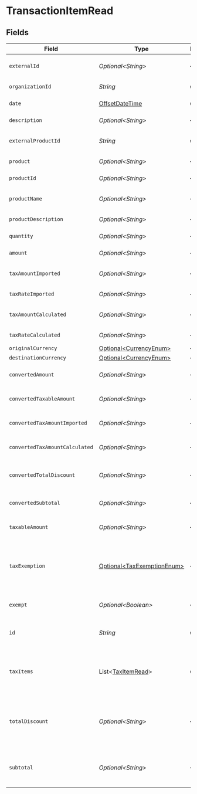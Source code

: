 # TransactionItemRead


## Fields

| Field                                                                                     | Type                                                                                      | Required                                                                                  | Description                                                                               |
| ----------------------------------------------------------------------------------------- | ----------------------------------------------------------------------------------------- | ----------------------------------------------------------------------------------------- | ----------------------------------------------------------------------------------------- |
| `externalId`                                                                              | *Optional\<String>*                                                                       | :heavy_minus_sign:                                                                        | External item identifier.                                                                 |
| `organizationId`                                                                          | *String*                                                                                  | :heavy_check_mark:                                                                        | Organization identifier.                                                                  |
| `date`                                                                                    | [OffsetDateTime](https://docs.oracle.com/javase/8/docs/api/java/time/OffsetDateTime.html) | :heavy_check_mark:                                                                        | Date/time of item.                                                                        |
| `description`                                                                             | *Optional\<String>*                                                                       | :heavy_minus_sign:                                                                        | Item description                                                                          |
| `externalProductId`                                                                       | *String*                                                                                  | :heavy_check_mark:                                                                        | External product identifier.                                                              |
| `product`                                                                                 | *Optional\<String>*                                                                       | :heavy_minus_sign:                                                                        | Product name                                                                              |
| `productId`                                                                               | *Optional\<String>*                                                                       | :heavy_minus_sign:                                                                        | Product identifier.                                                                       |
| `productName`                                                                             | *Optional\<String>*                                                                       | :heavy_minus_sign:                                                                        | Product name (detailed)                                                                   |
| `productDescription`                                                                      | *Optional\<String>*                                                                       | :heavy_minus_sign:                                                                        | Product description                                                                       |
| `quantity`                                                                                | *Optional\<String>*                                                                       | :heavy_minus_sign:                                                                        | Quantity of item.                                                                         |
| `amount`                                                                                  | *Optional\<String>*                                                                       | :heavy_minus_sign:                                                                        | Item amount.                                                                              |
| `taxAmountImported`                                                                       | *Optional\<String>*                                                                       | :heavy_minus_sign:                                                                        | Imported tax amount for the item.                                                         |
| `taxRateImported`                                                                         | *Optional\<String>*                                                                       | :heavy_minus_sign:                                                                        | Imported tax rate.                                                                        |
| `taxAmountCalculated`                                                                     | *Optional\<String>*                                                                       | :heavy_minus_sign:                                                                        | Calculated tax amount for the item.                                                       |
| `taxRateCalculated`                                                                       | *Optional\<String>*                                                                       | :heavy_minus_sign:                                                                        | Calculated tax rate.                                                                      |
| `originalCurrency`                                                                        | [Optional\<CurrencyEnum>](../../models/components/CurrencyEnum.md)                        | :heavy_minus_sign:                                                                        | N/A                                                                                       |
| `destinationCurrency`                                                                     | [Optional\<CurrencyEnum>](../../models/components/CurrencyEnum.md)                        | :heavy_minus_sign:                                                                        | N/A                                                                                       |
| `convertedAmount`                                                                         | *Optional\<String>*                                                                       | :heavy_minus_sign:                                                                        | Converted item amount.                                                                    |
| `convertedTaxableAmount`                                                                  | *Optional\<String>*                                                                       | :heavy_minus_sign:                                                                        | Converted taxable amount.                                                                 |
| `convertedTaxAmountImported`                                                              | *Optional\<String>*                                                                       | :heavy_minus_sign:                                                                        | Converted imported tax amount.                                                            |
| `convertedTaxAmountCalculated`                                                            | *Optional\<String>*                                                                       | :heavy_minus_sign:                                                                        | Converted calculated tax amount                                                           |
| `convertedTotalDiscount`                                                                  | *Optional\<String>*                                                                       | :heavy_minus_sign:                                                                        | Converted total discount amount.                                                          |
| `convertedSubtotal`                                                                       | *Optional\<String>*                                                                       | :heavy_minus_sign:                                                                        | Converted subtotal amount.                                                                |
| `taxableAmount`                                                                           | *Optional\<String>*                                                                       | :heavy_minus_sign:                                                                        | Taxable amount for the item.                                                              |
| `taxExemption`                                                                            | [Optional\<TaxExemptionEnum>](../../models/components/TaxExemptionEnum.md)                | :heavy_minus_sign:                                                                        | This enum is used to determine if a transaction is exempt from tax.                       |
| `exempt`                                                                                  | *Optional\<Boolean>*                                                                      | :heavy_minus_sign:                                                                        | Indicates if the item is exempt.                                                          |
| `id`                                                                                      | *String*                                                                                  | :heavy_check_mark:                                                                        | The unique transaction item identifier.                                                   |
| `taxItems`                                                                                | List\<[TaxItemRead](../../models/components/TaxItemRead.md)>                              | :heavy_check_mark:                                                                        | List of tax items associated with the transaction item.                                   |
| `totalDiscount`                                                                           | *Optional\<String>*                                                                       | :heavy_minus_sign:                                                                        | Total discount amount applied to this transaction item.                                   |
| `subtotal`                                                                                | *Optional\<String>*                                                                       | :heavy_minus_sign:                                                                        | Subtotal amount before any discount is applied.                                           |